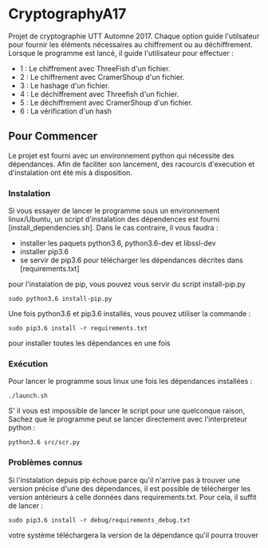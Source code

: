 # CryptographyA17

Projet de cryptographie UTT Automne 2017. Chaque option guide l'utilsateur pour fournir les éléments nécessaires au chiffrement ou au déchiffrement. Lorsque le programme est lancé, il guide l'utilisateur pour effectuer :
- 1 : Le chiffrement avec ThreeFish d'un fichier.
- 2 : Le chiffrement avec CramerShoup d'un fichier.
- 3 : Le hashage d'un fichier.
- 4 : Le déchiffrement avec Threefish d'un fichier.
- 5 : Le déchiffrement avec CramerShoup d'un fichier.
- 6 : La vérification d'un hash

## Pour Commencer
Le projet est fourni avec un environnement python qui nécessite des dépendances. Afin de faciliter son lancement, des racourcis d'execution et d'instalation ont été mis à disposition.

### Instalation
Si vous essayer de lancer le programme sous un environnement linux/Ubuntu, un script d'instalation des dépendences est fourni [install_dependencies.sh]. Dans le cas contraire, il vous faudra :

- installer les paquets python3.6, python3.6-dev et libssl-dev
- installer pip3.6
- se servir de pip3.6 pour télécharger les dépendances décrites dans [requirements.txt]

pour l'instalation de pip, vous pouvez vous servir du script install-pip.py

```
sudo python3.6 install-pip.py
```

Une fois python3.6 et pip3.6 installés, vous pouvez utiliser la commande :

```
sudo pip3.6 install -r requirements.txt
```
pour installer toutes les dépendances en une fois

### Exécution

Pour lancer le programme sous linux une fois les dépendances installées :
```
./launch.sh
```

S' il vous est impossible de lancer le script pour une quelconque raison, Sachez que le programme peut se lancer directement avec l'interpreteur python :
```
python3.6 src/scr.py
```

### Problèmes connus
Si l'instalation depuis pip échoue parce qu'il n'arrive pas à trouver une version précise d'une des dépendances, il est possible de télécherger les version antérieurs à celle données dans requirements.txt. Pour cela, il suffit de lancer :
 ```
sudo pip3.6 install -r debug/requirements_debug.txt
```
votre système téléchargera la version de la dépendance qu'il pourra trouver
